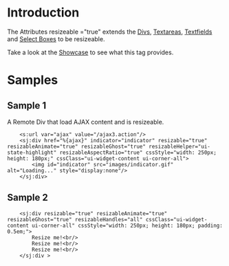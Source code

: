 

# Introduction #

The Attributes resizeable ="true" extends the [Divs](DivTag.md), [Textareas](TextareaTag.md), [Textfields](TextfieldTag.md) and [Select Boxes](SelectTag.md) to be resizeable.

Take a look at the [Showcase](http://struts.jgeppert.com/struts2-jquery-showcase/index.action) to see what this tag provides.

# Samples #

## Sample 1 ##
A Remote Div that load AJAX content and is resizeable.
```
    <s:url var="ajax" value="/ajax3.action"/>
    <sj:div href="%{ajax}" indicator="indicator" resizable="true" resizableAnimate="true" resizableGhost="true" resizableHelper="ui-state-highlight" resizableAspectRatio="true" cssStyle="width: 250px; height: 180px;" cssClass="ui-widget-content ui-corner-all">
        <img id="indicator" src="images/indicator.gif" alt="Loading..." style="display:none"/>
    </sj:div>
```

## Sample 2 ##
```
    <sj:div resizable="true" resizableAnimate="true" resizableGhost="true" resizableHandles="all" cssClass="ui-widget-content ui-corner-all" cssStyle="width: 250px; height: 180px; padding: 0.5em;">
        Resize me!<br/>
        Resize me!<br/>
        Resize me!<br/>
    </sj:div >
```